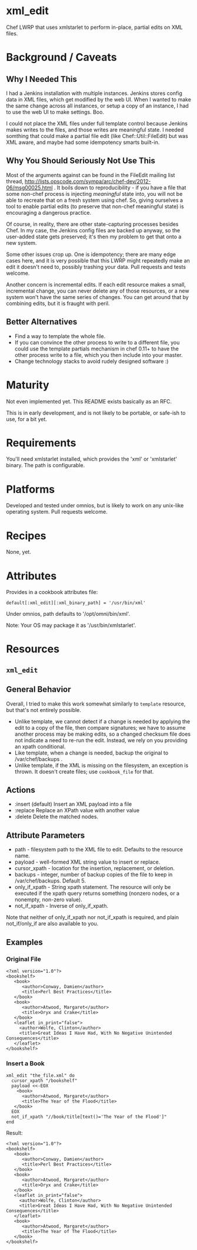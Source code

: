 xml_edit
========

Chef LWRP that uses xmlstarlet to perform in-place, partial edits on XML files.

Background / Caveats
====================

## Why I Needed This

I had a Jenkins installation with multiple instances.  Jenkins stores config data in XML files, which get modified by the web UI.  When I wanted to make the same change across all instances, or setup a copy of an instance, I had to use the web UI to make settings.  Boo.

I could not place the XML files under full template control because Jenkins makes writes to the files, and those writes are meaningful state. I needed somthing that could make a partial file edit (like Chef::Util::FileEdit) but was XML aware, and maybe had some idempotency smarts built-in.

## Why You Should Seriously Not Use This

Most of the arguments against can be found in the FileEdit mailing list thread, http://lists.opscode.com/sympa/arc/chef-dev/2012-06/msg00025.html .  It boils down to reproducibility - if you have a file that some non-chef process is injecting *meaningful* state into, you will not be able to recreate that on a fresh system using chef.  So, giving ourselves a tool to enable partial edits (to preserve that non-chef meaningful state) is encouraging a dangerous practice.

Of course, in reality, there are other state-capturing processes besides Chef.  In my case, the Jenkins config files are backed up anyway, so the user-added state gets preserved; it's then my problem to get that onto a new system.

Some other issues crop up.  One is idempotency; there are many edge cases here, and it is very possible that this LWRP might repeatedly make an edit it doesn't need to, possibly trashing your data.  Pull requests and tests welcome.

Another concern is incremental edits.  If each edit resource makes a small, incremental change, you can never delete any of those resources, or a new system won't have the same series of changes.  You can get around that by combining edits, but it is fraught with peril.

## Better Alternatives

* Find a way to template the whole file.
* If you can convince the other process to write to a different file, you could use the template partials mechanism in chef 0.11+ to have the other process write to a file, which you then include into your master.
* Change technology stacks to avoid rudely designed software :)

Maturity
========

Not even implemented yet.  This README exists basically as an RFC.

This is in early development, and is not likely to be portable, or safe-ish to use, for a bit yet.

Requirements
============

You'll need xmlstarlet installed, which provides the 'xml' or 'xmlstarlet' binary.  The path is configurable.

Platforms
=========

Developed and tested under omnios, but is likely to work on any unix-like operating system.  Pull requests welcome.

Recipes
=======

None, yet.

Attributes
==========

Provides in a cookbook attributes file:

    default[:xml_edit][:xml_binary_path] = '/usr/bin/xml'

Under omnios, path defaults to '/opt/omni/bin/xml'.

Note: Your OS may package it as '/usr/bin/xmlstarlet'.  

Resources
=========

`xml_edit`
----------

## General Behavior

Overall, I tried to make this work somewhat similarly to `template` resource, but that's not entirely possible.

* Unlike template, we cannot detect if a change is needed by applying the edit to a copy of the file, then compare signatures; we have to assume another process may be making edits, so a changed checksum file does not indicate a need to re-run the edit.  Instead, we rely on you providing an xpath conditional.
* Like template, when a change is needed, backup the original to /var/chef/backups . 
* Unlike template, if the XML is missing on the filesystem, an exception is thrown.  It doesn't create files; use `cookbook_file` for that.

## Actions

* :insert  (default) Insert an XML payload into a file
* :replace Replace an XPath value with another value
* :delete  Delete the matched nodes.

## Attribute Parameters
* path - filesystem path to the XML file to edit.  Defaults to the resource name.
* payload - well-formed XML string value to insert or replace.
* cursor_xpath - location for the insertion, replacement, or deletion.
* backups - integer, number of backup copies of the file to keep in /var/chef/backups.  Default 5.
* only_if_xpath - String xpath statement.  The resource will only be executed if the xpath query returns something (nonzero nodes, or a nonempty, non-zero value).
* not_if_xpath - Inverse of only_if_xpath.

Note that neither of only_if_xpath nor not_if_xpath is required, and plain not_if/only_if are also available to you.  

## Examples

### Original File

    <?xml version="1.0"?>
    <bookshelf>
       <book>
          <author>Conway, Damien</author>
          <title>Perl Best Practices</title>
       </book>
       <book>
          <author>Atwood, Margaret</author>
          <title>Oryx and Crake</title>
       </book>
       <leaflet in_print="false">
         <author>Wolfe, Clinton</author>
         <title>Great Ideas I Have Had, With No Negative Unintended Consequences</title>
       </leaflet>
    </bookshelf>

### Insert a Book

    xml_edit "the_file.xml" do
      cursor_xpath "/bookshelf"
      payload <<-EOX
        <book>
          <author>Atwood, Margaret</author>
          <title>The Year of the Flood</title>
       </book>
      EOX
      not_if_xpath "//book/title[text()='The Year of the Flood']"
    end

Result:

    <?xml version="1.0"?>
    <bookshelf>
       <book>
          <author>Conway, Damien</author>
          <title>Perl Best Practices</title>
       </book>
       <book>
          <author>Atwood, Margaret</author>
          <title>Oryx and Crake</title>
       </book>
       <leaflet in_print="false">
         <author>Wolfe, Clinton</author>
         <title>Great Ideas I Have Had, With No Negative Unintended Consequences</title>
       </leaflet>
       <book>
          <author>Atwood, Margaret</author>
          <title>The Year of The Flood</title>
       </book>
    </bookshelf>
